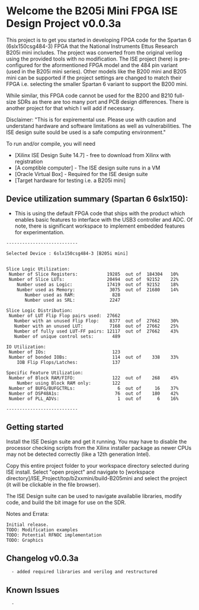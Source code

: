 
# Welcome the B205i Mini FPGA ISE Design Project v0.0.3a

This project is to get you started in developing FPGA code for the Spartan 6 (6slx150csg484-3) FPGA that the National Instruments Ettus Research B205i mini includes. The project was converted from the original verilog using the provided tools with no modification. The ISE project (here) is pre-configured for the aformentioned FPGA model and the 484 pin variant (used in the B205i mini series). Other models like the B200 mini and B205 mini can be supported if the project settings are changed to match their FPGA i.e. selecting the smaller Spartan 6 variant to support the B200 mini.

While similar, this FPGA code cannot be used for the B200 and B210 full-size SDRs as there are too many port and PCB design differences. There is another project for that which I will add if necessary.  

Disclaimer: "This is for expiremental use. Please use with caution and understand hardware and software limitations as well as vulnerabilities. The ISE design suite sould be used is a safe computing environment." 

To run and/or compile, you will need
* [Xilinx ISE Design Suite 14.7] - free to download from Xilinx with registration
* [A comptible computer] - The ISE design suite runs in a VM
* [Oracle Virtual Box] - Required for the ISE design suite
* [Target hardware for testing i.e. a B205i mini]

## Device utilization summary (Spartan 6 6slx150):
* This is using the default FPGA code that ships with the product which enables basic features to interface with the USB3 controller and ADC. Of note, there is significant workspace to implement embedded features for experimentation. 
```
---------------------------

Selected Device : 6slx150csg484-3 [B205i mini]


Slice Logic Utilization: 
 Number of Slice Registers:           19285  out of  184304   10%  
 Number of Slice LUTs:                20494  out of  92152    22%  
    Number used as Logic:             17419  out of  92152    18%  
    Number used as Memory:             3075  out of  21680    14%  
       Number used as RAM:              828
       Number used as SRL:             2247

Slice Logic Distribution: 
 Number of LUT Flip Flop pairs used:  27662
   Number with an unused Flip Flop:    8377  out of  27662    30%  
   Number with an unused LUT:          7168  out of  27662    25%  
   Number of fully used LUT-FF pairs: 12117  out of  27662    43%  
   Number of unique control sets:       489

IO Utilization: 
 Number of IOs:                         123
 Number of bonded IOBs:                 114  out of    338    33%  
    IOB Flip Flops/Latches:             137

Specific Feature Utilization:
 Number of Block RAM/FIFO:              122  out of    268    45%  
    Number using Block RAM only:        122
 Number of BUFG/BUFGCTRLs:                6  out of     16    37%  
 Number of DSP48A1s:                     76  out of    180    42%  
 Number of PLL_ADVs:                      1  out of      6    16%  

---------------------------
```

## Getting started

Install the ISE Design suite and get it running. You may have to disable the processor checking scripts from the Xilinx installer package as newer CPUs may not be detected correctly (like a 12th generation Intel).

Copy this entire project folder to your workspace directory selected during ISE install. Select "open project" and navigate to [workspace directory]/ISE_Project/top/b2xxmini/build-B205mini and select the project (it will be clickable in the file browser).

The ISE Design suite can be used to navigate availablie libraries, modify code, and build the bit image for use on the SDR.

Notes and Errata:

```
Initial release.
TODO: Modification examples
TODO: Potential RFNOC implementation
TODO: Graphics
```

## Changelog v0.0.3a
```
  - added required libraries and verilog and restructured
```

## Known Issues
```
  - 
```